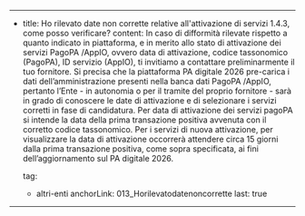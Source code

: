 ---
  - title: Ho rilevato date non corrette relative all'attivazione di servizi 1.4.3, come posso verificare?
    content: In caso di difformità rilevate rispetto a quanto indicato in piattaforma, e in merito allo stato di attivazione dei servizi PagoPA /AppIO, ovvero data di attivazione, codice tassonomico (PagoPA), ID servizio (AppIO), ti invitiamo a contattare preliminarmente il tuo fornitore. Si precisa che la piattaforma PA digitale 2026 pre-carica i dati dell’amministrazione presenti nella banca dati PagoPA /AppIO, pertanto l’Ente - in autonomia o per il tramite del proprio fornitore - sarà in grado di conoscere le date di attivazione e di selezionare i servizi corretti in fase di candidatura. Per data di attivazione dei servizi pagoPA si intende la data della prima transazione positiva avvenuta con il corretto codice tassonomico. Per i servizi di nuova attivazione, per visualizzare la data di attivazione occorrerà attendere circa 15 giorni dalla prima transazione positiva, come sopra specificata, ai fini dell’aggiornamento sul PA digitale 2026.

    tag:
      - altri-enti
    anchorLink: 013_Horilevatodatenoncorrette
    last: true
---